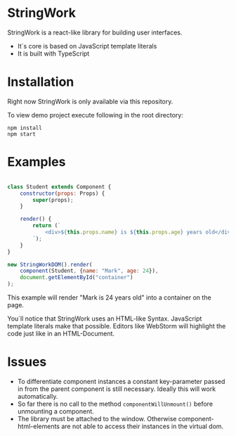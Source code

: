 # StringWork  

StringWork is a react-like library for building user interfaces.<br>

* It´s core is based on JavaScript template literals
* It is built with TypeScript 

# Installation

Right now StringWork is only available via this repository. 

To view demo project execute following in the root directory:

```shell
npm install
npm start
```

# Examples

```javascript

class Student extends Component {
    constructor(props: Props) {
        super(props);
    }

    render() {
        return (`
            <div>${this.props.name} is ${this.props.age} years old</div>
        `);
    }
}

new StringWorkDOM().render(
    component(Student, {name: "Mark", age: 24}),
    document.getElementById("container")
);

``` 
This example will render "Mark is 24 years old" into a container on the page.

You´ll  notice that StringWork uses an HTML-like Syntax. 
JavaScript template literals make that possible. Editors like WebStorm will highlight 
the code just like in an HTML-Document.

# Issues 

* To differentiate component instances a constant key-parameter 
  passed in from the parent component is still necessary. 
  Ideally this will work automatically.
* So far there is no call to the method `componentWillUnmount()` 
  before unmounting a component.
* The library must be attached to the window. Otherwise component-html-elements 
are not able to access their instances in the virtual dom. 
  


  

  

